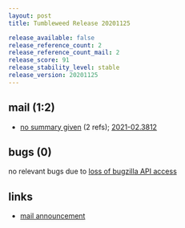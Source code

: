 ```yaml
---
layout: post
title: Tumbleweed Release 20201125

release_available: false
release_reference_count: 2
release_reference_count_mail: 2
release_score: 91
release_stability_level: stable
release_version: 20201125
---
```


## mail (1:2)

- [no summary given](https://github.com/boombatower/tumbleweed-review/issues/10) (2 refs); [2021-02.3812](https://github.com/boombatower/tumbleweed-review/issues/10)

## bugs (0)

<!--more-->

no relevant bugs due to [loss of bugzilla API access](https://bugzilla.opensuse.org/show_bug.cgi?id=1157722)



## links

- [mail announcement](https://github.com/boombatower/tumbleweed-review/issues/10)

